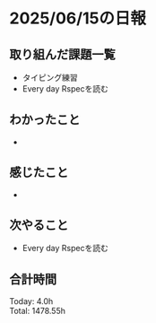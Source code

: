 # 2025/06/15の日報
## 取り組んだ課題一覧
* タイピング練習
* Every day Rspecを読む
## わかったこと 
* 
## 感じたこと
* 
## 次やること
* Every day Rspecを読む
##  合計時間 
Today: 4.0h<br>
Total: 1478.55h
